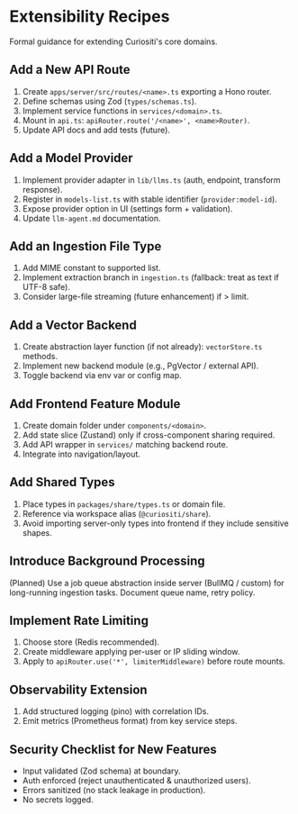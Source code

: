 # Extensibility Recipes

Formal guidance for extending Curiositi's core domains.

## Add a New API Route

1. Create `apps/server/src/routes/<name>.ts` exporting a Hono router.
2. Define schemas using Zod (`types/schemas.ts`).
3. Implement service functions in `services/<domain>.ts`.
4. Mount in `api.ts`: `apiRouter.route('/<name>', <name>Router)`.
5. Update API docs and add tests (future).

## Add a Model Provider

1. Implement provider adapter in `lib/llms.ts` (auth, endpoint, transform response).
2. Register in `models-list.ts` with stable identifier (`provider:model-id`).
3. Expose provider option in UI (settings form + validation).
4. Update `llm-agent.md` documentation.

## Add an Ingestion File Type

1. Add MIME constant to supported list.
2. Implement extraction branch in `ingestion.ts` (fallback: treat as text if UTF-8 safe).
3. Consider large-file streaming (future enhancement) if > limit.

## Add a Vector Backend

1. Create abstraction layer function (if not already): `vectorStore.ts` methods.
2. Implement new backend module (e.g., PgVector / external API).
3. Toggle backend via env var or config map.

## Add Frontend Feature Module

1. Create domain folder under `components/<domain>`.
2. Add state slice (Zustand) only if cross-component sharing required.
3. Add API wrapper in `services/` matching backend route.
4. Integrate into navigation/layout.

## Add Shared Types

1. Place types in `packages/share/types.ts` or domain file.
2. Reference via workspace alias (`@curiositi/share`).
3. Avoid importing server-only types into frontend if they include sensitive shapes.

## Introduce Background Processing

(Planned) Use a job queue abstraction inside server (BullMQ / custom) for long-running ingestion tasks. Document queue name, retry policy.

## Implement Rate Limiting

1. Choose store (Redis recommended).
2. Create middleware applying per-user or IP sliding window.
3. Apply to `apiRouter.use('*', limiterMiddleware)` before route mounts.

## Observability Extension

1. Add structured logging (pino) with correlation IDs.
2. Emit metrics (Prometheus format) from key service steps.

## Security Checklist for New Features

- Input validated (Zod schema) at boundary.
- Auth enforced (reject unauthenticated & unauthorized users).
- Errors sanitized (no stack leakage in production).
- No secrets logged.
